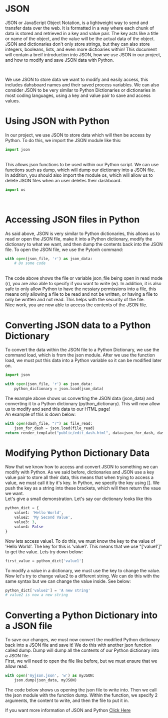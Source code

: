 # JSON
JSON or JavaScript Object Notation, is a lightweight way to send and transfer data over the web. It is formatted in a way where each chunk of data is stored and retrieved in a key and value pair. The key acts like a title or name of the object, and the value will be the actual data of the object. JSON and dictionaries don't only store strings, but they can also store integers, booleans, lists, and even more dictioaries within! This document will contain a breif introduction into JSON, how we use JSON in our project, and how to modify and save JSON data with Python.

<br>

We use JSON to store data we want to modify and easily access, this includes dahsboard names and their saved process variables. We can also consider JSON to be very similar to Python Dictionaries or dictionaries in most coding languages, using a key and value pair to save and access values. 

# Using JSON with Python
In our project, we use JSON to store data which will then be access by Python. To do this, we import the JSON module like this:
```Python
import json
```
<br>
This allows json functions to be used within our Python script. We can use functions such as dump, which will dump our dictionary into a JSON file. 
<br>
In addition, you should also import the module os, which will allow us to delete JSON files when an user deletes their dashboard. 

```Python
import os
```
<br>

# Accessing JSON files in Python
As said above, JSON is very similar to Python dictionaries, this allows us to read or open the JSON file, make it into a Python dictionary, modify the dictionary to what we want, and then dump the contents back into the JSON file. 
To open the JSON file, we use the Pytonh command:

```Python
with open(json_file, 'r') as json_data:
    # Do some code
```
<br>
The code above shows the file or variable json_file being open in read mode (r), you are also able to specify if you want to write (w). In addition, it is also safe to only allow Python to have the nessiary permissions into a file, this means only allowing a file to be read and not be written, or having a file to only be written and not read. This helps with the security of the file. 
<br>
Nice work, you are now able to access the contents of the JSON file. 

# Converting JSON data to a Python Dictionary
To convert the data within the JSON file to a Python Dictionary, we use the command load, which is from the json module. After we use the function load, we must put this data into a Python variable so it can be modified later on. 

```Python
import json

with open(json_file, 'r') as json_data:
    python_dictionary = json.load(json_data)
```
The example above shows us converting the JSON data (json_data) and converting it to a Python dictionary (python_dictionary). This will now allow us to modify and send this data to our HTML page!
<br>
An example of this is down below:
```Python
with open(dash_file, "r") as file_read:
    json_for_dash = json.load(file_read)
return render_template("public/edit_dash.html", data=json_for_dash, dashboard_name=dashboard)
```       

# Modifying Python Dictionary Data
Now that we know how to access and convert JSON to something we can modify with Python. As we said before, dictionaries and JSON use a key value pair to store all their data, this means that when trying to access a value, we must call it by it's key. In Python, we specify the key using []. We push the key as a string into these brackets, which will then return the vaue we want. 
<br>
Let's give a small demonstration. Let's say our dictionary looks like this

```Python
python_dict = {
    value1: 'Hello World',
    value2: 'My Second Value',
    value3: 3,
    value4: False
}
```

Now lets access value1. To do this, we must know the key to the value of 'Hello World'. The key for this is 'value1'. This means that we use "['value1']" to get the value. Lets try down below:

```Python
first_value = python_dict['value1']
```

To modify a value in a dictionary, we must use the key to change the value. Now let's try to change value2 to a different string. We can do this with the same syntax but we can change the value inside. See below:

```Python
python_dict['value2'] = 'A new string'
# value2 is now a new string
```

# Converting a Python Dictionary into a JSON file
To save our changes, we must now convert the modified Python dictionary back into a JSON file and save it! We do this with another json function called dump. Dump will dump all the contents of our Python dictionary into a JSON file. 
<br>
First, we will need to open the file like before, but we must ensure that we allow read.

```Python
with open('myjson.json', 'w') as myJSON:
    json.dump(json_data, myJSON)
```
The code below shows us opening the json file to write into. Then we call the json module with the function dump. Within the function, we specify 2 arguments, the content to write, and then the file to put it in. 
<br>

If you want more information of JSON and Python <a href="https://docs.python.org/3/library/json.html">Click Here</a>
